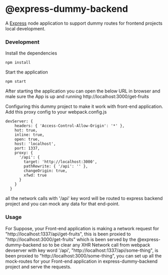 # @express-dummy-backend

A [Express](https://expressjs.com/) node application to support dummy routes for frontend projects local development.


### Development
Install the dependencies

`npm install`

Start the application

`npm start`

After starting the application you can open the below URL in browser and male sure the App is up and running
http://localhost:3000/get-fruits

Configuring this dummy project to make it work with front-end application.
Add this proxy config to your webpack.config.js

```
devServer: {
    headers: { 'Access-Control-Allow-Origin': '*' },
    hot: true,
    inline: true,
    open: true,
    host: 'localhost',
    port: 1337,
    proxy: {
      '/api': {
        target: 'http://localhost:3000',
        pathRewrite: { '/api': '' },
        changeOrigin: true,
        xfwd: true
      }
    }
  }
 ```
all the network calls with '/api' key word will be routed to express backend project and you can mock any data for that end-point.

### Usage
For Suppose, your Front-end application is making a network request  for "http://localhost:1337/api/get-fruits", this is been proxied to "http://localhost:3000/get-fruits" which is been served by the @express-dummy-backend
so to be clear any XHR Network call from webpack devserver with key word '/api', "http://localhost:1337/api/some-thing", is been proxied to  "http://localhost:3000/some-thing",
you can set up all the mock-routes for your Front-end application in express-dummy-backend project and serve the requests.
